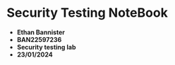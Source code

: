 # Security Testing NoteBook

- **Ethan Bannister**
- **BAN22597236**
- **Security testing lab**
- **23/01/2024**


